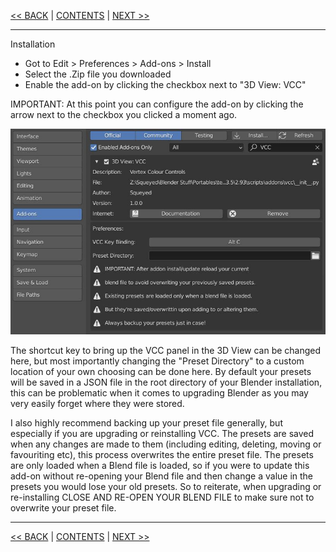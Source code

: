 [<< BACK](README.md) | [CONTENTS](Contents.md) | [NEXT >>](Quick-Start.md)

***

Installation

* Got to Edit > Preferences > Add-ons > Install
* Select the .Zip file you downloaded
* Enable the add-on by clicking the checkbox next to "3D View: VCC"

IMPORTANT:
At this point you can configure the add-on by clicking the arrow next to the checkbox you clicked a moment ago.

![](https://github.com/Squeyed-Addons/VCC-Docs/blob/main/Media/Images/Addon%20Prefs.JPG?raw=true)

The shortcut key to bring up the VCC panel in the 3D View can be changed here, but most importantly changing the "Preset Directory" to a custom location of your own choosing can be done here. By default your presets will be saved in a JSON file in the root directory of your Blender installation, this can be problematic when it comes to upgrading Blender as you may very easily forget where they were stored.

I also highly recommend backing up your preset file generally, but especially if you are upgrading or reinstalling VCC. The presets are saved when any changes are made to them (including editing, deleting, moving or favouriting etc), this process overwrites the entire preset file. The presets are only loaded when a Blend file is loaded, so if you were to update this add-on without re-opening your Blend file and then change a value in the presets you would lose your old presets. So to reiterate, when upgrading or re-installing CLOSE AND RE-OPEN YOUR BLEND FILE to make sure not to overwrite your preset file.

***

[<< BACK](README.md) | [CONTENTS](Contents.md) | [NEXT >>](Quick-Start.md)